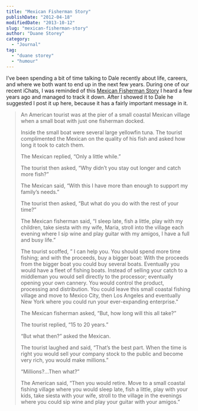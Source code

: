 ```yaml
---
title: "Mexican Fisherman Story"
publishDate: "2012-04-18"
modifiedDate: "2013-10-12"
slug: "mexican-fisherman-story"
author: "Duane Storey"
category:
  - "Journal"
tag:
  - "duane storey"
  - "humour"
---
```


I’ve been spending a bit of time talking to Dale recently about life, careers, and where we both want to end up in the next few years. During one of our recent iChats, I was reminded of this [Mexican Fisherman Story](http://www.noogenesis.com/pineapple/fisherman.html) I heard a few years ago and managed to track it down. After I showed it to Dale he suggested I post it up here, because it has a fairly important message in it.

> An American tourist was at the pier of a small coastal Mexican village when a small boat with just one fisherman docked.
> 
> Inside the small boat were several large yellowfin tuna. The tourist complimented the Mexican on the quality of his fish and asked how long it took to catch them.
> 
> The Mexican replied, “Only a little while.”
> 
> The tourist then asked, “Why didn’t you stay out longer and catch more fish?”
> 
> The Mexican said, “With this I have more than enough to support my family’s needs.”
> 
> The tourist then asked, “But what do you do with the rest of your time?”
> 
> The Mexican fisherman said, “I sleep late, fish a little, play with my children, take siesta with my wife, Maria, stroll into the village each evening where I sip wine and play guitar with my amigos, I have a full and busy life.”
> 
> The tourist scoffed, ” I can help you. You should spend more time fishing; and with the proceeds, buy a bigger boat: With the proceeds from the bigger boat you could buy several boats. Eventually you would have a fleet of fishing boats. Instead of selling your catch to a middleman you would sell directly to the processor; eventually opening your own cannery. You would control the product, processing and distribution. You could leave this small coastal fishing village and move to Mexico City, then Los Angeles and eventually New York where you could run your ever-expanding enterprise.”
> 
> The Mexican fisherman asked, “But, how long will this all take?”
> 
> The tourist replied, “15 to 20 years.”
> 
> “But what then?” asked the Mexican.
> 
> The tourist laughed and said, “That’s the best part. When the time is right you would sell your company stock to the public and become very rich, you would make millions.”
> 
> “Millions?…Then what?”
> 
> The American said, “Then you would retire. Move to a small coastal fishing village where you would sleep late, fish a little, play with your kids, take siesta with your wife, stroll to the village in the evenings where you could sip wine and play your guitar with your amigos.”